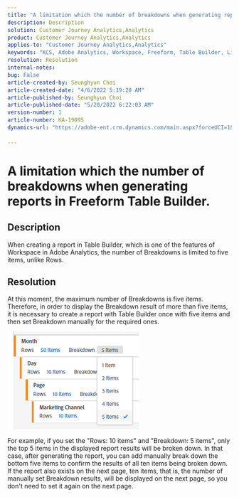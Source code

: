 ```yaml
---
title: "A limitation which the number of breakdowns when generating reports in Freeform Table Builder."
description: Description
solution: Customer Journey Analytics,Analytics
product: Customer Journey Analytics,Analytics
applies-to: "Customer Journey Analytics,Analytics"
keywords: "KCS, Adobe Analytics, Workspace, Freeform, Table Builder, Limitation"
resolution: Resolution
internal-notes: 
bug: False
article-created-by: Seunghyun Choi
article-created-date: "4/6/2022 5:19:20 AM"
article-published-by: Seunghyun Choi
article-published-date: "5/20/2022 6:22:03 AM"
version-number: 1
article-number: KA-19095
dynamics-url: "https://adobe-ent.crm.dynamics.com/main.aspx?forceUCI=1&pagetype=entityrecord&etn=knowledgearticle&id=b2adbf19-69b5-ec11-983f-000d3a5d0e57"

---
```

# A limitation which the number of breakdowns when generating reports in Freeform Table Builder.

## Description

When creating a report in Table Builder, which is one of the features of Workspace in Adobe Analytics, the number of Breakdowns is limited to five items, unlike Rows. 

## Resolution


At this moment, the maximum number of Breakdowns is five items. Therefore, in order to display the Breakdown result of more than five items, it is necessary to create a report with Table Builder once with five items and then set Breakdown manually for the required ones.

![](assets/936a2ca2-6ab5-ec11-983f-000d3a5d0e57.png)

For example, if you set the "Rows: 10 items" and "Breakdown: 5 items", only the top 5 items in the displayed report results will be broken down. In that case, after generating the report, you can add manually break down the bottom five items to confirm the results of all ten items being broken down. If the report also exists on the next page, ten items, that is, the number of manually set Breakdown results, will be displayed on the next page, so you don't need to set it again on the next page.
